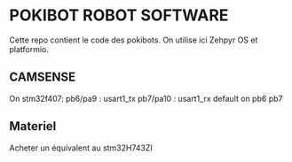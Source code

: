 # POKIBOT ROBOT SOFTWARE

Cette repo contient le code des pokibots.
On utilise ici Zehpyr OS et platformio.


## CAMSENSE
On stm32f407:
pb6/pa9 : usart1_tx
pb7/pa10 : usart1_rx
default on pb6 pb7

## Materiel

Acheter un équivalent au stm32H743ZI